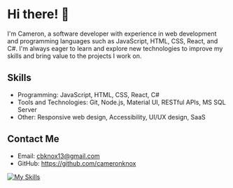 # Hi there! 👋

I'm Cameron, a software developer with experience in web development and programming languages such as JavaScript, HTML, CSS, React, and C#. I'm always eager to learn and explore new technologies to improve my skills and bring value to the projects I work on.

## Skills
- Programming: JavaScript, HTML, CSS, React, C#
- Tools and Technologies: Git, Node.js, Material UI, RESTful APIs, MS SQL Server
- Other: Responsive web design, Accessibility, UI/UX design, SaaS

## Contact Me
- Email: cbknox13@gmail.com
- GitHub: https://github.com/cameronknox

[![My Skills](https://skillicons.dev/icons?i=js,html,css,react,git,cs,materialui,nodejs)](https://skillicons.dev)
